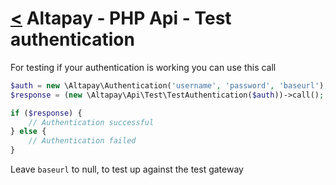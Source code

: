 [<](../index.md) Altapay - PHP Api - Test authentication
=====================================================

For testing if your authentication is working you can use this call

```php
$auth = new \Altapay\Authentication('username', 'password', 'baseurl');
$response = (new \Altapay\Api\Test\TestAuthentication($auth))->call();

if ($response) {
    // Authentication successful
} else {
    // Authentication failed
}
```

Leave `baseurl` to null, to test up against the test gateway

